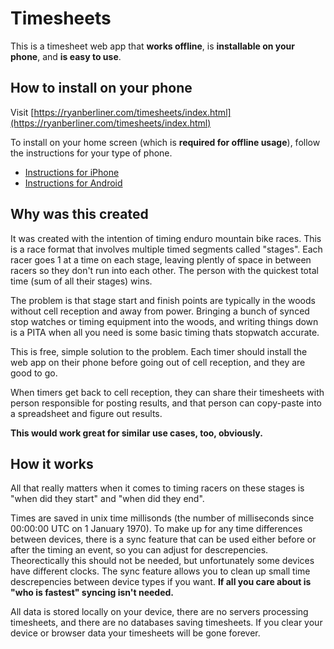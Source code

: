 # Timesheets

This is a timesheet web app that **works offline**, is **installable on your phone**, and **is easy to use**.

## How to install on your phone

Visit [https://ryanberliner.com/timesheets/index.html](https://ryanberliner.com/timesheets/index.html)

To install on your home screen (which is **required for offline usage**), follow the instructions for your type of phone.

- [Instructions for iPhone](https://www.macrumors.com/how-to/add-a-web-link-to-home-screen-iphone-ipad/)
- [Instructions for Android](https://www.howtogeek.com/667938/how-to-add-a-website-to-your-android-home-screen/)

## Why was this created

It was created with the intention of timing enduro mountain bike races. This is a race format that involves
multiple timed segments called "stages". Each racer goes 1 at a time on each stage, leaving plently of space in 
between racers so they don't run into each other. The person with the quickest total time (sum of all their stages) wins.

The problem is that stage start and finish points are typically in the woods without cell reception and away
from power. Bringing a bunch of synced stop watches or timing equipment into the woods, and writing things down is a PITA
when all you need is some basic timing thats stopwatch accurate.

This is free, simple solution to the problem. Each timer should install the web app on their phone before
going out of cell reception, and they are good to go.

When timers get back to cell reception, they can share their timesheets with person responsible for posting results, and that person can copy-paste into a spreadsheet and figure out results.

**This would work great for similar use cases, too, obviously.**

## How it works

All that really matters when it comes to timing racers on these stages is "when did they start" and "when did they end".

Times are saved in unix time millisonds (the number of milliseconds since 00:00:00 UTC on 1 January 1970). To make up for any time differences between devices, there is a sync feature that can be used either before or after the timing an event, so you can adjust for descrepencies. Theorectically this should not be needed, but unfortunately some devices have different clocks. The sync feature allows you to clean up small time descrepencies between device types if you want. **If all you care about is "who is fastest" syncing isn't needed.**

All data is stored locally on your device, there are no servers processing timesheets, and there are no databases saving timesheets. If you clear your device or browser data your timesheets will be gone forever.